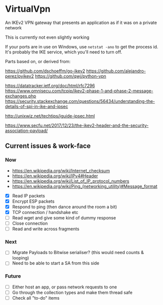 # VirtualVpn

An IKEv2 VPN gateway that presents an application as if it was on a private network

This is currently not even slightly working

If your ports are in use on Windows, use `netstat -ano` to get the
process id. It's probably the IKE service, which you'll need to turn off.

Parts based on, or derived from:

https://github.com/dschoeffm/go-ikev2
https://github.com/alejandro-perez/pyikev2
https://github.com/qwj/python-vpn

https://datatracker.ietf.org/doc/html/rfc7296
https://www.omnisecu.com/tcpip/ikev2-phase-1-and-phase-2-message-exchanges.php
https://security.stackexchange.com/questions/56434/understanding-the-details-of-spi-in-ike-and-ipsec

http://unixwiz.net/techtips/iguide-ipsec.html

https://www.secfu.net/2017/12/23/the-ikev2-header-and-the-security-association-payload/

## Current issues & work-face

### Now

- https://en.wikipedia.org/wiki/Internet_checksum
- https://en.wikipedia.org/wiki/IPv4#Header
- https://en.wikipedia.org/wiki/List_of_IP_protocol_numbers
- https://en.wikipedia.org/wiki/Ping_(networking_utility)#Message_format


- [x] Read IP packets
- [x] Encrypt ESP packets
- [x] Respond to ping (then dance around the room a bit)
- [x] TCP connection / handshake etc
- [ ] Read wget and give some kind of dummy response
- [ ] Close connection
- [ ] Read and write across fragments

### Next

- [ ] Migrate Payloads to Bitwise serialiser? (this would need counts & looping)
- [ ] Need to be able to start a SA from this side

### Future

- [ ] Either host an app, or pass network requests to one
- [ ] Go through the collection types and make them thread safe
- [ ] Check all "to-do" items